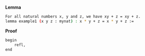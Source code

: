 **Lemma**
```sh
For all natural numbers x, y and z, we have xy + z = xy + z.
lemma example1 (x y z : mynat) : x * y + z = x * y + z :=
``` 
**Proof**
```sh
begin
    refl,
end
```